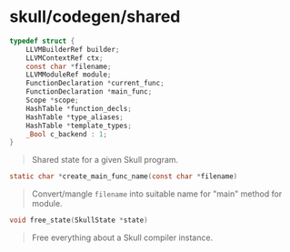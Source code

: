 # skull/codegen/shared

```c
typedef struct {
	LLVMBuilderRef builder;
	LLVMContextRef ctx;
	const char *filename;
	LLVMModuleRef module;
	FunctionDeclaration *current_func;
	FunctionDeclaration *main_func;
	Scope *scope;
	HashTable *function_decls;
	HashTable *type_aliases;
	HashTable *template_types;
	_Bool c_backend : 1;
}
```

> Shared state for a given Skull program.

```c
static char *create_main_func_name(const char *filename)
```

> Convert/mangle `filename` into suitable name for "main" method for module.

```c
void free_state(SkullState *state)
```

> Free everything about a Skull compiler instance.

